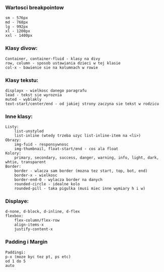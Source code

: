 ### Wartosci breakpointow

    sm - 576px
    md - 768px
    lg - 992px
    xl - 1200px
    xxl - 1400px

### Klasy divow:

    Container, container-fluid - klasy na divy
    row, column - sposob ustawiania dzieci w tej klasie
    col-x - bawienie sie na kolumnach w rowie

### Klasy tekstu:

    displayx - wielkosc danego paragrafu
    lead - tekst sie wyroznia
    muted - wyblakly
    text-start/center/end - od jakiej strony zaczyna sie tekst w rodzicu

### Inne klasy:

    Listy:
        list-unstyled
        list-inline (wtedy trzeba uzyc list-inline-item na <li>)
    Obrazy:
        img-fuid - responsywnosc
        img-thumbnail, float-start/end - cos ala float
    Kolory:
        primary, secondary, success, danger, warning, info, light, dark, whtie, transparent
    Border:
        border - wlacza sam border (mozna tez start, top, bot, end)
        border-x - wielkosc
        border-end-0 - wylacza border na danych
        rounded-circle - idealne kolo
        rounded-pill - taka pigulka (musi miec inne wymiary h i w)

### Displaye:

    d-none, d-block, d-inline, d-flex
    flexbox:
        flex-column/flex-row
        align-items-x
        justify-content-x

### Padding i Margin

    Paddingi:
    p-x (moze byc tez pt, ps etc)
    od 1 do 5
    auto
